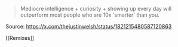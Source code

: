 > Mediocre intelligence + curiosity + showing up every day will outperform most people who are 10x 'smarter' than you.

Source: https://x.com/thejustinwelsh/status/1821215480587120863

[[Remixes]]
